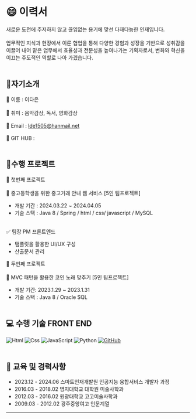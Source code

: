 
# 😄 이력서
새로운 도전에 주저하지 않고 끊임없는 용기에 맞선 다재다능한 인재입니다.
<br></br>
업무적인 지식과 현장에서 이룬 협업을 통해 다양한 경험과 성장을 기반으로 성취감을 이끌어 내어 맡은 업무에서 효율성과 전문성을 높여나가는 기획자로서, 변화와 혁신을 이끄는 주도적인 역할로 나아 가겠습니다.
<br></br>
## 💙자기소개
  💬 이름 : 이다은
<br></br>
  💬 취미 : 음악감상, 독서, 영화감상
<br></br> 
  💬 Email : lde1505@hanmail.net
<br></br>
 💬 GIT HUB : 
<br></br>

## 📌수행 프로젝트
 🌱 첫번째 프로젝트
 <br></br> 
 🔵 중고등학생을 위한 중고거래 안내 웹 서비스 [5인 팀프로젝트]
 - 개발 기간 : 2024.03.22 ~ 2024.04.05
 - 기술 스택 : Java 8 / Spring / html / css/ javascript / MySQL
<br></br>

✅ 팀장 PM 프론트엔드
 - 탬플릿을 활용한 UI/UX 구성
 - 산출문서 관리

🌱 두번째 프로젝트
<br></br> 
🔵 MVC 패턴을 활용한 코인 노래 맞추기 [5인 팀프로젝트]
- 개발 기간: 2023.1.29 ~ 2023.1.31
- 기술 스택 : Java 8 / Oracle SQL
<br></br>

## 💻 수행 기술 FRONT END
<img alt="Html" src ="https://img.shields.io/badge/HTML5-E34F26.svg?&style=for-the-badge&logo=HTML5&logoColor=white"/> <img alt="Css" src ="https://img.shields.io/badge/CSS3-1572B6.svg?&style=for-the-badge&logo=CSS3&logoColor=white"/> <img alt="JavaScript" src ="https://img.shields.io/badge/JavaScriipt-F7DF1E.svg?&style=for-the-badge&logo=JavaScript&logoColor=black"/> <img alt="Python" src ="https://img.shields.io/badge/Python-3776AB.svg?&style=for-the-badge&logo=Python&logoColor=white"/> 
<a href = "https://github.com/Hun-Se"><img alt="GitHub" src ="https://img.shields.io/badge/GitHub-181717.svg?&style=for-the-badge&logo=GitHub&logoColor=white"/></a> 
<br></br>

## 📘 교육 및 경력사항
 - 2023.12 - 2024.06  스마트인재개발원 인공지능 융합서비스 개발자 과정
 - 2016.03 - 2018.02 명지대학교 대학원 미술사학과
 - 2012.03 - 2016.02 원광대학교 고고미술사학과
 - 2009.03 - 2012.02 광주중앙여고 인문계열






---

